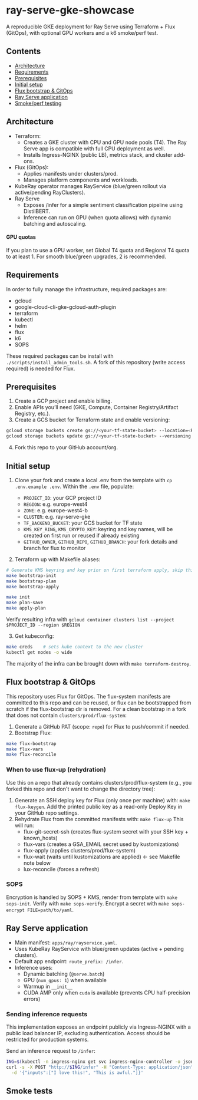 # ray-serve-gke-showcase
A reproducible GKE deployment for Ray Serve using Terraform + Flux (GitOps), with optional GPU workers and a k6 smoke/perf test.

## Contents
- [Architecture](#architecture)
- [Requirements](#requirements)
- [Prerequisites](#prerequisites)
- [Initial setup](#initial-setup)
- [Flux bootstrap & GitOps](#flux-bootstrap--gitops)
- [Ray Serve application](#ray-serve-application)
- [Smoke/perf testing](#smoke-tests)

## Architecture
- Terraform:
  - Creates a GKE cluster with CPU and GPU node pools (T4). The Ray Serve app is compatible with full CPU deployment as well.
  - Installs Ingress-NGINX (public LB), metrics stack, and cluster add-ons.
- Flux (GitOps):
  - Applies manifests under clusters/prod.
  - Manages platform components and workloads.
- KubeRay operator manages RayService (blue/green rollout via active/pending RayClusters).
- Ray Serve
  - Exposes /infer for a simple sentiment classification pipeline using DistilBERT.
  - Inference can run on GPU (when quota allows) with dynamic batching and autoscaling.

#### GPU quotas
If you plan to use a GPU worker, set Global T4 quota and Regional T4 quota to at least 1. For smooth blue/green upgrades, 2 is recommended.

## Requirements
In order to fully manage the infrastructure, required packages are:
- gcloud
- google-cloud-cli-gke-gcloud-auth-plugin
- terraform
- kubectl
- helm
- flux
- k6
- SOPS

These required packages can be install with `./scripts/install_admin_tools.sh`. A fork of this repository (write access required) is needed for Flux. 

## Prerequisites
1. Create a GCP project and enable billing.
2. Enable APIs you’ll need (GKE, Compute, Container Registry/Artifact Registry, etc.).
3. Create a GCS bucket for Terraform state and enable versioning:
```bash
gcloud storage buckets create gs://<your-tf-state-bucket> --location=<REGION>
gcloud storage buckets update gs://<your-tf-state-bucket> --versioning
```
4. Fork this repo to your GitHub account/org.

## Initial setup
1. Clone your fork and create a local .env from the template with `cp .env.example .env`. Within the `.env` file, populate:
    - `PROJECT_ID`: your GCP project ID
    - `REGION`: e.g. europe-west4
    - `ZONE`: e.g. europe-west4-b
    - `CLUSTER`: e.g. ray-serve-gke
    - `TF_BACKEND_BUCKET`: your GCS bucket for TF state
    - `KMS_KEY_RING`, `KMS_CRYPTO_KEY`: keyring and key names, will be created on first run or reused if already existing
    - `GITHUB_OWNER`, `GITHUB_REPO`, `GITHUB_BRANCH`: your fork details and branch for flux to monitor

2. Terraform up with Makefile aliases:
```bash
# Generate KMS keyring and key prior on first terraform apply, skip this step after
make bootstrap-init
make bootstrap-plan
make bootstrap-apply

make init
make plan-save
make apply-plan
```
Verify resulting infra with `gcloud container clusters list --project $PROJECT_ID --region $REGION`

3. Get kubeconfig:
```bash
make creds    # sets kube context to the new cluster
kubectl get nodes -o wide
```

The majority of the infra can be brought down with `make terraform-destroy`.

## Flux bootstrap & GitOps
This repository uses Flux for GitOps. The flux-system manifests are committed to this repo and can be reused, or flux can be bootstrapped from scratch if the flux-bootstrap dir is removed. For a clean bootstrap in a fork that does not contain `clusters/prod/flux-system`:

1. Generate a GitHub PAT (scope: `repo`) for Flux to push/commit if needed.
2. Bootstrap Flux:
```bash
make flux-bootstrap
make flux-vars
make flux-reconcile
```
### When to use flux-up (rehydration)

Use this on a repo that already contains clusters/prod/flux-system (e.g., you forked this repo and don't want to change the directory tree):
1. Generate an SSH deploy key for Flux (only once per machine) with: `make flux-keygen`. Add the printed public key as a read-only Deploy Key in your GitHub repo settings.
2. Rehydrate Flux from the committed manifests with: `make flux-up` This will run:
    - flux-git-secret-ssh (creates flux-system secret with your SSH key + known_hosts)
    - flux-vars (creates a GSA_EMAIL secret used by kustomizations)
    - flux-apply (applies clusters/prod/flux-system)
    - flux-wait (waits until kustomizations are applied) ← see Makefile note below
    - lux-reconcile (forces a refresh)

### SOPS
Encryption is handled by SOPS + KMS, render from template with `make sops-init`. Verify with `make sops-verify`. Encrypt a secret with `make sops-encrypt FILE=path/to/yaml`.

## Ray Serve application
- Main manifest: `apps/ray/rayservice.yaml`.
- Uses KubeRay RayService with blue/green updates (active + pending clusters).
- Default app endpoint: `route_prefix: /infer`.
- Inference uses:
  - Dynamic batching (`@serve.batch`)
  - GPU (`num_gpus: 1`) when available
  - Warmup in `__init__`
  - CUDA AMP only when `cuda` is available (prevents CPU half-precision errors)

### Sending inference requests
This implementation exposes an endpoint publicly via Ingress-NGINX with a public load balancer IP, excluding authentication. Access should be restricted for production systems. 

Send an inference request to `/infer`:
```bash
ING=$(kubectl -n ingress-nginx get svc ingress-nginx-controller -o jsonpath='{.status.loadBalancer.ingress[0].ip}')
curl -s -X POST "http://$ING/infer" -H "Content-Type: application/json" \
  -d '{"inputs":["I love this!", "This is awful."]}'
```

## Smoke tests